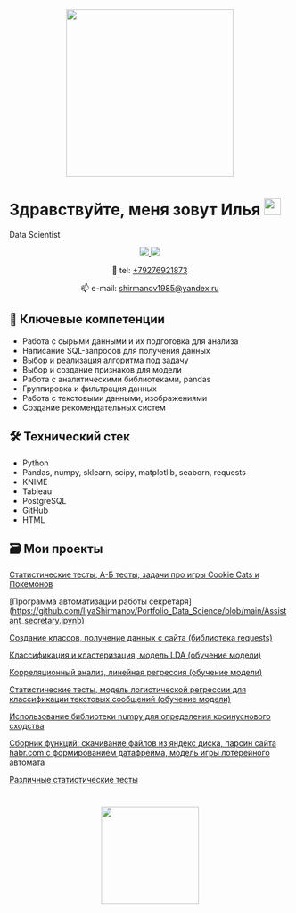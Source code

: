 <div id="header" align="center">
  <img src="https://media.giphy.com/media/qgQUggAC3Pfv687qPC/giphy.gif" width="300"/>
</div>

# Здравствуйте, меня зовут Илья <img src="https://media.giphy.com/media/hvRJCLFzcasrR4ia7z/giphy.gif" width="30">
Data Scientist


</p>

<p align='center'>
   <a href="https://vk.com/ilya_shirmanov">
       <img src="https://img.shields.io/badge/ВКОНТАКТЕ-%230077B5.svg?&style=for-the-badge&logo=VK&logoColor=white"/>
   </a>
   <a href="https://t.me/IlyaShirmanov">
       <img src="https://img.shields.io/badge/Telegram-2CA5E0?style=for-the-badge&logo=telegram&logoColor=white"/>
   </a>
<p align='center'> 
    📱 tel: <a href="tel:+79276921873">+79276921873</a>
<p align='center'>    
   📫 e-mail: <a href='mailto:ilya'>shirmanov1985@yandex.ru</a>


## 💼 Ключевые компетенции
*   Работа с сырыми данными и их подготовка для анализа
*   Написание SQL-запросов для получения данных 
*   Выбор и реализация алгоритма под задачу 
*   Выбор и создание признаков для модели
*   Работа с аналитическими библиотеками, pandas
*   Группировка и фильтрация данных
*   Работа с текстовыми данными, изображениями
*   Создание рекомендательных систем
</p>


## 🛠 Технический стек
*   Python
*   Pandas, numpy, sklearn, scipy, matplotlib, seaborn, requests
*   KNIME
*   Tableau
*   PostgreSQL
*   GitHub
*   HTML
</p>


## 🗃 Мои проекты
[Cтатистические тесты, А-Б тесты, задачи про игры Cookie Cats и Покемонов](https://github.com/IlyaShirmanov/Portfolio_Data_Science/blob/main/A_B_testing_and_stat_testing.ipynb)

[Программа автоматизации работы секретаря] (https://github.com/IlyaShirmanov/Portfolio_Data_Science/blob/main/Assistant_secretary.ipynb)

[Cоздание классов, получение данных с сайта (библиотека requests)](https://github.com/IlyaShirmanov/Portfolio_Data_Science/blob/main/Class.ipynb)

[Классификация и кластеризация, модель LDA (обучение модели)](https://github.com/IlyaShirmanov/Portfolio_Data_Science/blob/main/Classification_clustering.ipynb)

[Корреляционный анализ, линейная регрессия (обучение модели)](https://github.com/IlyaShirmanov/Portfolio_Data_Science/blob/main/Correlation_analysis.ipynb)

[Статистические тесты, модель логистической регрессии для классификации текстовых сообщений (обучение модели)](https://github.com/IlyaShirmanov/Portfolio_Data_Science/blob/main/Logistic_regression_and_stat_testing.ipynb)

[Использование библиотеки numpy для определения косинуснового сходства](https://github.com/IlyaShirmanov/Portfolio_Data_Science/blob/main/NUMPY.ipynb)

[Сборник функций: скачивание файлов из яндекс диска, парсин сайта habr.com с формированием датафрейма, модель игры лотерейного автомата](https://github.com/IlyaShirmanov/Portfolio_Data_Science/blob/main/Other.ipynb)

[Различные статистические тесты](https://github.com/IlyaShirmanov/Portfolio_Data_Science/blob/main/Statistical_analysis.ipynb)


<div align="center" style="margin: 40px 0">
   <a href="https://github.com/IlyaShirmanov/github-profile-views-counter">
       <img width="175px" src="https://komarev.com/ghpvc/?username=IlyaShirmano&color=DE002D">
   </a>
</div>
